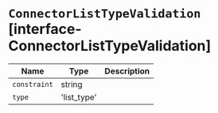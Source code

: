 # `ConnectorListTypeValidation` [interface-ConnectorListTypeValidation]

| Name | Type | Description |
| - | - | - |
| `constraint` | string | &nbsp; |
| `type` | 'list_type' | &nbsp; |
